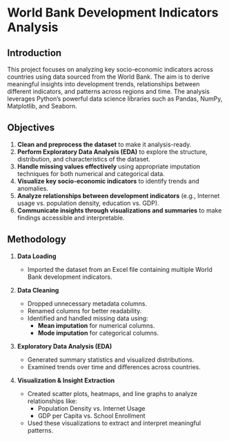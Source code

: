 # World Bank Development Indicators Analysis

## Introduction

This project focuses on analyzing key socio-economic indicators across countries using data sourced from the World Bank. The aim is to derive meaningful insights into development trends, relationships between different indicators, and patterns across regions and time. The analysis leverages Python’s powerful data science libraries such as Pandas, NumPy, Matplotlib, and Seaborn.

## Objectives

1. **Clean and preprocess the dataset** to make it analysis-ready.
2. **Perform Exploratory Data Analysis (EDA)** to explore the structure, distribution, and characteristics of the dataset.
3. **Handle missing values effectively** using appropriate imputation techniques for both numerical and categorical data.
4. **Visualize key socio-economic indicators** to identify trends and anomalies.
5. **Analyze relationships between development indicators** (e.g., Internet usage vs. population density, education vs. GDP).
6. **Communicate insights through visualizations and summaries** to make findings accessible and interpretable.

## Methodology

1. **Data Loading**
   - Imported the dataset from an Excel file containing multiple World Bank development indicators.

2. **Data Cleaning**
   - Dropped unnecessary metadata columns.
   - Renamed columns for better readability.
   - Identified and handled missing data using:
     - **Mean imputation** for numerical columns.
     - **Mode imputation** for categorical columns.

3. **Exploratory Data Analysis (EDA)**
   - Generated summary statistics and visualized distributions.
   - Examined trends over time and differences across countries.

4. **Visualization & Insight Extraction**
   - Created scatter plots, heatmaps, and line graphs to analyze relationships like:
     - Population Density vs. Internet Usage
     - GDP per Capita vs. School Enrollment
   - Used these visualizations to extract and interpret meaningful patterns.
